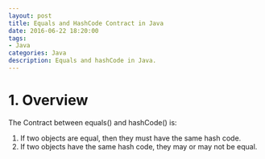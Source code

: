```yaml
---
layout: post
title: Equals and HashCode Contract in Java
date: 2016-06-22 18:20:00
tags:
- Java
categories: Java
description: Equals and hashCode in Java.
---
```


# 1. Overview
The Contract between equals() and hashCode() is:           
1. If two objects are equal, then they must have the same hash code.              
2. If two objects have the same hash code, they may or may not be equal.               


